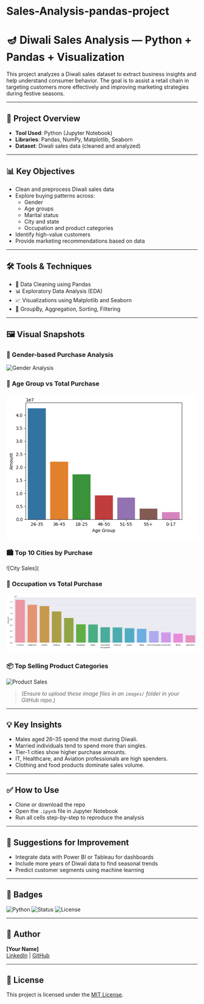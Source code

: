 # Sales-Analysis-pandas-project
# 🪔 Diwali Sales Analysis — Python + Pandas + Visualization

This project analyzes a Diwali sales dataset to extract business insights and help understand consumer behavior. The goal is to assist a retail chain in targeting customers more effectively and improving marketing strategies during festive seasons.

---

## 📁 Project Overview

- **Tool Used**: Python (Jupyter Notebook)
- **Libraries**: Pandas, NumPy, Matplotlib, Seaborn
- **Dataset**: Diwali sales data (cleaned and analyzed)

---

## 📊 Key Objectives

- Clean and preprocess Diwali sales data
- Explore buying patterns across:
  - Gender
  - Age groups
  - Marital status
  - City and state
  - Occupation and product categories
- Identify high-value customers
- Provide marketing recommendations based on data

---

## 🛠 Tools & Techniques

- 🧹 Data Cleaning using Pandas
- 📊 Exploratory Data Analysis (EDA)
- 📈 Visualizations using Matplotlib and Seaborn
- 📌 GroupBy, Aggregation, Sorting, Filtering

---

## 🖼 Visual Snapshots

### 🎯 Gender-based Purchase Analysis  
![Gender Analysis](https://github.com/)

### 📅 Age Group vs Total Purchase  
![Age Group](https://github.com/jha22sumit/Sales-Analysis-pandas-project/blob/6e2dc82073601d0ad60348c4a26530d914374fb9/Age%20group.png)


### 🏙 Top 10 Cities by Purchase  
![City Sales](

### 🧑 Occupation vs Total Purchase  
![Occupation](https://github.com/jha22sumit/Sales-Analysis-pandas-project/blob/a086e5af11b6a51465c97cf07f0262557a80beec/Occupation%20Purchase.png
)

### 📦 Top Selling Product Categories  
![Product Sales](images/top_products.png)

> *(Ensure to upload these image files in an `images/` folder in your GitHub repo.)*

---

## 💡 Key Insights

- Males aged 26–35 spend the most during Diwali.
- Married individuals tend to spend more than singles.
- Tier-1 cities show higher purchase amounts.
- IT, Healthcare, and Aviation professionals are high spenders.
- Clothing and food products dominate sales volume.

---

## ✅ How to Use

- Clone or download the repo
- Open the `.ipynb` file in Jupyter Notebook
- Run all cells step-by-step to reproduce the analysis

---

## 📌 Suggestions for Improvement

- Integrate data with Power BI or Tableau for dashboards
- Include more years of Diwali data to find seasonal trends
- Predict customer segments using machine learning

---

## 📛 Badges

![Python](https://img.shields.io/badge/Python-Data_Analysis-blue.svg)
![Status](https://img.shields.io/badge/Project-Completed-brightgreen.svg)
![License](https://img.shields.io/badge/License-MIT-lightgrey.svg)

---

## 👤 Author

**[Your Name]**  
[LinkedIn](https://www.linkedin.com/in/yourprofile) | [GitHub](https://github.com/yourusername)

---

## 📜 License

This project is licensed under the [MIT License](LICENSE).
